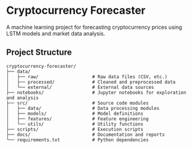 # Cryptocurrency Forecaster

A machine learning project for forecasting cryptocurrency prices using LSTM models and market data analysis.

## Project Structure

```
cryptocurrency-forecaster/
├── data/
│   ├── raw/                    # Raw data files (CSV, etc.)
│   ├── processed/              # Cleaned and preprocessed data
│   └── external/               # External data sources
├── notebooks/                  # Jupyter notebooks for exploration and analysis
├── src/                        # Source code modules
│   ├── data/                   # Data processing modules
│   ├── models/                 # Model definitions
│   ├── features/               # Feature engineering
│   └── utils/                  # Utility functions
├── scripts/                    # Execution scripts
├── docs/                       # Documentation and reports
└── requirements.txt            # Python dependencies
```


